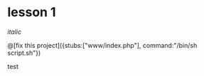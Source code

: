 # lesson 1

*italic*


@[fix this project]({stubs:["www/index.php"], command:"/bin/sh script.sh"})

test

